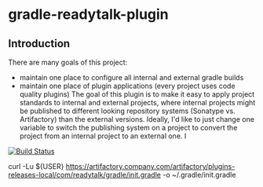 gradle-readytalk-plugin
=======================

Introduction
------------
There are many goals of this project:

- maintain one place to configure all internal and external gradle builds
- maintain one place of plugin applications (every project uses code quality plugins)
The goal of this plugin is to make it easy to apply project standards to internal and external projects, where internal projects might be published to different looking repository systems (Sonatype vs. Artifactory) than the external versions. Ideally, I'd like to just change one variable to switch the publishing system on a project to convert the project from an internal project to an external one. I

[![Build Status](https://travis-ci.org/ReadyTalk/gradle-readytalk-plugin.png?branch=master)](https://travis-ci.org/ReadyTalk/gradle-readytalk-plugin)

curl -Lu ${USER} https://artifactory.company.com/artifactory/plugins-releases-local/com/readytalk/gradle/init.gradle -o ~/.gradle/init.gradle

